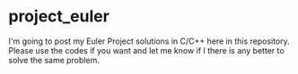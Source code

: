# project_euler

I'm going to post my Euler Project solutions in C/C++ here in this repository.
Please use the codes if you want and let me know if I there is any better to solve the same problem. 
